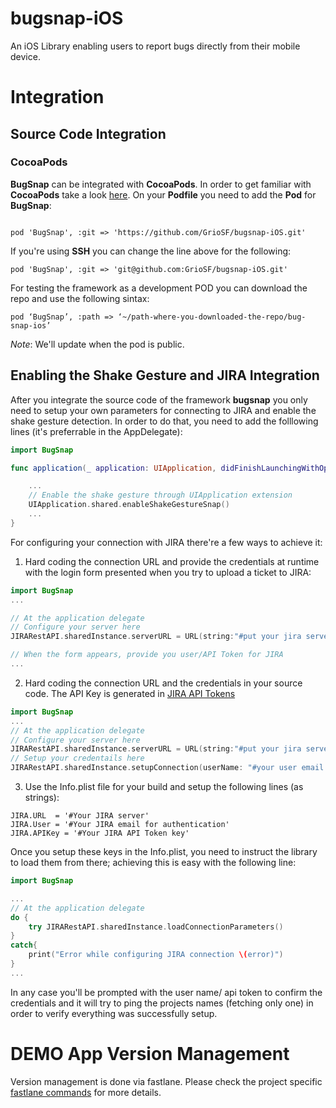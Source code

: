 # bugsnap-iOS

An iOS Library enabling users to report bugs directly from their mobile device.

# Integration

## Source Code Integration

### CocoaPods

**BugSnap** can be integrated with **CocoaPods**. In order to get familiar with **CocoaPods** take a look [here](https://cocoapods.org/). On your **Podfile** you need to add the **Pod** for **BugSnap**:

```

pod 'BugSnap', :git => 'https://github.com/GrioSF/bugsnap-iOS.git'

```

If you're using **SSH** you can change the line above for the following:

```
pod 'BugSnap', :git => 'git@github.com:GrioSF/bugsnap-iOS.git'
```

For testing the framework as a development POD you can download the repo and use the following sintax:

```
pod ‘BugSnap’, :path => ‘~/path-where-you-downloaded-the-repo/bug-snap-ios’
```

*Note*: We'll update when the pod is public.

## Enabling the Shake Gesture and JIRA Integration

After you integrate the source code of the framework **bugsnap** you only need to setup your own parameters for connecting to JIRA and enable the shake gesture detection. In order to do that, you need to add the folllowing lines (it's preferrable in the AppDelegate):

```swift
import BugSnap

func application(_ application: UIApplication, didFinishLaunchingWithOptions launchOptions: [UIApplication.LaunchOptionsKey: Any]?) -> Bool {

    ...
    // Enable the shake gesture through UIApplication extension
    UIApplication.shared.enableShakeGestureSnap()
    ...
}
```

For configuring your connection with JIRA there're a few ways to achieve it:

1) Hard coding the connection URL and provide the credentials at runtime with the login form presented when you try to upload a ticket to JIRA:

```swift
import BugSnap
...

// At the application delegate 
// Configure your server here
JIRARestAPI.sharedInstance.serverURL = URL(string:"#put your jira server here")

// When the form appears, provide you user/API Token for JIRA
...
```

2) Hard coding the connection URL and the credentials in your source code. The API Key is generated in [JIRA API Tokens](https://id.atlassian.com/manage/api-tokens)

```swift
import BugSnap
...
// At the application delegate 
// Configure your server here
JIRARestAPI.sharedInstance.serverURL = URL(string:"#put your jira server here")
// Setup your credentails here
JIRARestAPI.sharedInstance.setupConnection(userName: "#your user email for JIRA", apiToken: "#Your API Key")
```

3) Use the Info.plist file for your build and setup the following lines (as strings):

```
JIRA.URL  = '#Your JIRA server'
JIRA.User = '#Your JIRA email for authentication'
JIRA.APIKey = '#Your JIRA API Token key'
```

Once you setup these keys in the Info.plist, you need to instruct the library to load them from there; achieving this is easy with the following line:

```swift
import BugSnap

...
// At the application delegate 
do {
    try JIRARestAPI.sharedInstance.loadConnectionParameters()
}
catch{
    print("Error while configuring JIRA connection \(error)")
}
...
```

In any case you'll be prompted with the user name/ api token to confirm the credentials and it will try to ping the projects names (fetching only one) in order to verify everything was successfully setup.

# DEMO App Version Management

Version management is done via fastlane. Please check the project specific [fastlane commands](fastlane/README.md) for more details.
